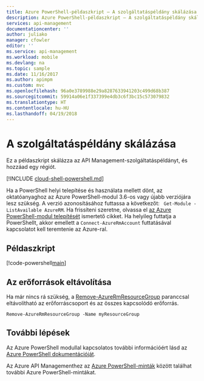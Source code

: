 ```yaml
---
title: Azure PowerShell-példaszkript – A szolgáltatáspéldány skálázása | Microsoft Docs
description: Azure PowerShell-példaszkript – A szolgáltatáspéldány skálázása
services: api-management
documentationcenter: ''
author: juliako
manager: cfowler
editor: ''
ms.service: api-management
ms.workload: mobile
ms.devlang: na
ms.topic: sample
ms.date: 11/16/2017
ms.author: apimpm
ms.custom: mvc
ms.openlocfilehash: 96a0e3789988e29a8287633941203c499d68b387
ms.sourcegitcommit: 59914a06e1f337399e4db3c6f3bc15c573079832
ms.translationtype: HT
ms.contentlocale: hu-HU
ms.lasthandoff: 04/19/2018
---
```

# <a name="scale-the-service-instance"></a>A szolgáltatáspéldány skálázása

Ez a példaszkript skálázza az API Management-szolgáltatáspéldányt, és hozzáad egy régiót.

[!INCLUDE [cloud-shell-powershell.md](../../../includes/cloud-shell-powershell.md)]

Ha a PowerShell helyi telepítése és használata mellett dönt, az oktatóanyaghoz az Azure PowerShell-modul 3.6-os vagy újabb verziójára lesz szükség. A verzió azonosításához futtassa a következőt: ` Get-Module -ListAvailable AzureRM`. Ha frissíteni szeretne, olvassa el [az Azure PowerShell-modul telepítését](/powershell/azure/install-azurerm-ps) ismertető cikket. Ha helyileg futtatja a PowerShellt, akkor emellett a `Connect-AzureRmAccount` futtatásával kapcsolatot kell teremtenie az Azure-ral.

## <a name="sample-script"></a>Példaszkript

[!code-powershell[main](../../../powershell_scripts/api-management/scale-and-addregion-apim-service/scale_and_addregion_apim_service.ps1 "Scale the APIM service instance")]

## <a name="clean-up-resources"></a>Az erőforrások eltávolítása

Ha már nincs rá szükség, a [Remove-AzureRmResourceGroup](/powershell/module/azurerm.resources/remove-azurermresourcegroup) paranccsal eltávolítható az erőforráscsoport és az összes kapcsolódó erőforrás.

```azurepowershell-interactive
Remove-AzureRmResourceGroup -Name myResourceGroup
```

## <a name="next-steps"></a>További lépések

Az Azure PowerShell modullal kapcsolatos további információért lásd az [Azure PowerShell dokumentációját](https://docs.microsoft.com/powershell/azure/overview).

Az Azure API Managementhez az [Azure PowerShell-minták](../powershell-samples.md) között találhat további Azure PowerShell-mintákat.
